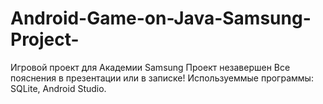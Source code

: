 # Android-Game-on-Java-Samsung-Project-
Игровой проект для Академии Samsung
Проект незавершен
Все пояснения в презентации или в записке!
Используеммые программы: SQLite, Android Studio.
